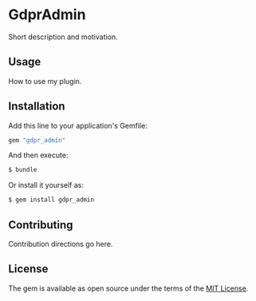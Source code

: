 # GdprAdmin
Short description and motivation.

## Usage
How to use my plugin.

## Installation
Add this line to your application's Gemfile:

```ruby
gem "gdpr_admin"
```

And then execute:
```bash
$ bundle
```

Or install it yourself as:
```bash
$ gem install gdpr_admin
```

## Contributing
Contribution directions go here.

## License
The gem is available as open source under the terms of the [MIT License](https://opensource.org/licenses/MIT).
